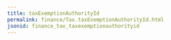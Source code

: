 ```yaml
---
title: taxExemptionAuthorityId
permalink: finance/Tax.taxExemptionAuthorityId.html
jsonid: finance_tax_taxexemptionauthorityid
---
```

